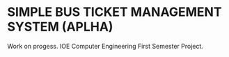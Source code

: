 # SIMPLE BUS TICKET MANAGEMENT SYSTEM (APLHA)
Work on progess. IOE Computer Engineering First Semester Project.
